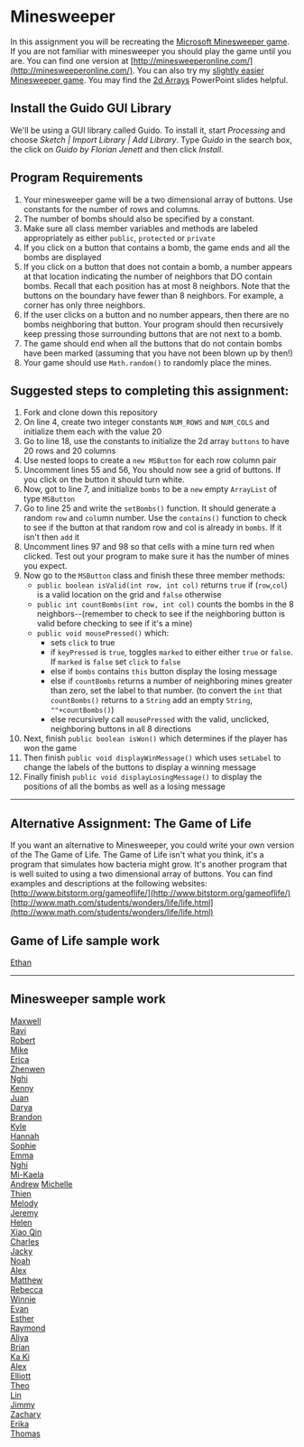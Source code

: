 Minesweeper
==================

In this assignment you will be recreating the [Microsoft Minesweeper game](http://en.wikipedia.org/wiki/Minesweeper_(video_game)). If you are not familiar with minesweeper you should play the game until you are. You can find one version at [http://minesweeperonline.com/](http://minesweeperonline.com/). You can also try my [slightly easier Minesweeper game](http://simart.github.io/MinesweeperFinished/). You may find the [2d Arrays](https://drive.google.com/open?id=0Bz2ZkT6qWPYTTU9XSWtPUmNrUnM) PowerPoint slides helpful.

Install the Guido GUI Library
--------------------------------
We'll be using a GUI library called Guido. To install it, start *Processing* and choose *Sketch | Import Library | Add Library*. Type *Guido* in the search box, the click on *Guido by Florian Jenett* and then click *Install*.

Program Requirements
--------------------
1. Your minesweeper game will be a two dimensional array of buttons. Use constants for the number of rows and columns.
2. The number of bombs should also be specified by a constant.
3. Make sure all class member variables and methods are labeled appropriately as either `public`, `protected` or `private`
4. If you click on a button that contains a bomb, the game ends and all the bombs are displayed
5. If you click on a button that does not contain a bomb, a number appears at that location indicating the number of neighbors that DO contain bombs. Recall that each position has at most 8 neighbors. Note that the buttons on the boundary have fewer than 8 neighbors. For example, a corner has only three neighbors.
6. If the user clicks on a button and no number appears, then there are no bombs neighboring that button. Your program should then recursively keep pressing those surrounding buttons that are not next to a bomb.
7. The game should end when all the buttons that do not contain bombs have been marked (assuming that you have not been blown up by then!)
8. Your game should use `Math.random()` to randomly place the mines.


Suggested steps to completing this assignment:
----------------------------------------------
1. Fork and clone down this repository
2. On line 4, create two integer constants `NUM_ROWS` and `NUM_COLS` and initialize them each with the value 20  
2. Go to line 18, use the constants to initialize the 2d array `buttons` to have 20 rows and 20 columns
2. Use nested loops to create a `new MSButton` for each row column pair
2. Uncomment lines 55 and 56, You should now see a grid of buttons. If you click on the button it should turn white.
2. Now, got to line 7, and initialize `bombs` to be a `new` empty `ArrayList` of type `MSButton`  
3. Go to line 25 and write the `setBombs()` function. It should generate a random `row` and `col`umn number. Use the `contains()` function to check to see if the button at that random row and col is already in `bombs`. If it isn't then `add` it
3. Uncomment lines 97 and 98 so that cells with a mine turn red when clicked. Test out your program to make sure it has the number of mines you expect.
3. Now go to the `MSButton` class and finish these three member methods:  
	* `public boolean isValid(int row, int col)` returns `true` if (`row`,`col`) is a valid location on the grid and `false` otherwise
	* `public int countBombs(int row, int col)` counts the bombs in the 8 neighbors--(remember to check to see if the neighboring button is valid before checking to see if it's a mine)
	* `public void mousePressed()` which:
		* sets `click` to true
		* if `keyPressed` is `true`, toggles `marked` to either either `true` or `false`. If `marked` is `false` set `click` to `false`
		* else if `bombs` contains `this` button display the losing message
		* else if `countBombs` returns a number of neighboring mines greater than zero, set the label to that number. (to convert the `int` that `countBombs()` returns to a `String` add an empty `String`, `""+countBombs()`)
		* else recursively call `mousePressed` with the valid, unclicked, neighboring buttons in all 8 directions 
4. Next, finish `public boolean isWon()` which determines if the player has won the game
5. Then finish `public void displayWinMessage()` which uses `setLabel` to change the labels of the buttons to display a winning message
6. Finally finish `public void displayLosingMessage()` to display the positions of all the bombs as well as a losing message



***
Alternative Assignment: The Game of Life
----------------------------------------
If you want an alternative to Minesweeper, you could write your own version of the The Game of Life. The Game of Life isn't what you think, it's a program that simulates how bacteria might grow. It's another program that is well suited to using a two dimensional array of buttons. You can find examples and descriptions at the following websites:
[http://www.bitstorm.org/gameoflife/](http://www.bitstorm.org/gameoflife/)   
[http://www.math.com/students/wonders/life/life.html](http://www.math.com/students/wonders/life/life.html)  

Game of Life sample work
------------------------
[Ethan](http://emdarcher.github.io/processing_GameOfLife_simulation/)   

***
Minesweeper sample work
-----------------------
[Maxwell](https://selflessnarcissist.github.io/Minesweeper/)   
[Ravi](https://ravik0.github.io/Minesweeper/)   
[Robert](https://rshi159.github.io/Minesweeper/)   
[Mike](https://mimonokandilos.github.io/Minesweeper/)   
[Erica](https://ericamalia.github.io/Minesweeper/)   
[Zhenwen](https://1337elitehacker.github.io/Minesweeper/)   
[Nghi](https://nagirokudo.github.io/Minesweeper/)   
[Kenny](https://kennyyu168.github.io/Minesweeper/)   
[Juan](https://juan-hernandez7.github.io/Minesweeper/)   
[Darya](https://darya-ver.github.io/Minesweeper/)   
[Brandon](https://zawszefl.github.io/Minesweeper/)   
[Kyle](https://yachtmasterkyle.github.io/Minesweeper/)   
[Hannah](https://hadecastro.github.io/Minesweeper/)   
[Sophie](https://sohuang.github.io/Minesweeper/)   
[Emma](https://emmackenzie.github.io/Minesweeper/)   
[Nghi](https://nagirokudo.github.io/Minesweeper/)   
[Mi-Kaela](https://mikamarciales.github.io/Minesweeper/)   
[Andrew](https://ansue1234.github.io/Minesweeper/) 
[Michelle](https://miphung.github.io/Minesweeper/)   
[Thien](http://thtran1.github.io/Minesweeper/)  
[Melody](http://itsmelodious.github.io/Minesweeper/)  
[Jeremy](http://gitrektapcs.github.io/Minesweeper/)  
[Helen](http://hezhang2.github.io/Minesweeper/)  
[Xiao Qin](http://qingyuu.github.io/Minesweeper/)  
[Charles](http://chadvincula.github.io/Minesweeper/)  
[Jacky](http://jackyrobot.github.io/Minesweeper/)  
[Noah](http://noahzpepper.github.io/Minesweeper/)  
[Alex](http://alexlo1.github.io/Minesweeper/)  
[Matthew](http://yeahmatts.github.io/Minesweeper/)  
[Rebecca](http://rebeckur.github.io/Minesweeper/)  
[Winnie](http://winnie3269.github.io/Minesweeper/)  
[Evan](http://evhuang.github.io/Minesweeper/)  
[Esther](http://elam2016.github.io/Minesweeper/)  
[Raymond](http://elam2016.github.io/Minesweeper/)  
[Aliya](http://aliyachambless.github.io/Minesweeper/)  
[Brian](http://brianlam37.github.io/Minesweeper/)  
[Ka Ki](http://alzhu1.github.io/Minesweeper/)  
[Alex](http://alzhu1.github.io/Minesweeper/)  
[Elliott](http://elliottdebruin.github.io/Minesweeper/)  
[Theo](http://awesomestickman.github.io/Minesweeper/)  
[Lin](http://lin00.github.io/Minesweeper/)  
[Jimmy](http://furiouspenguins.github.io/Minesweeper/)  
[Zachary](http://zachooz.github.io/Minesweeper/)  
[Erika](http://bekutaa.github.io/Minesweeper/)   
[Thomas](http://tomikam.github.io/Minesweeper/)   
 
